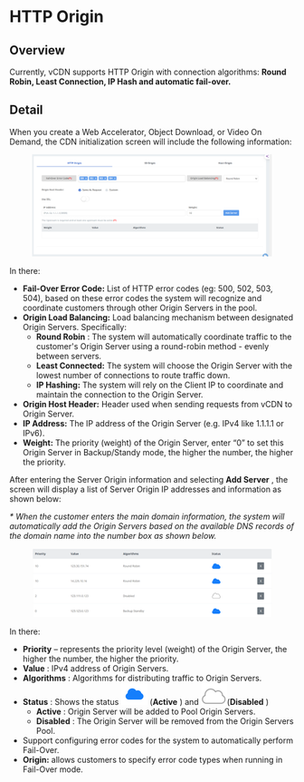 # HTTP Origin

## Overview <a href="#tong-quan" id="tong-quan"></a>

Currently, vCDN supports HTTP Origin with connection algorithms: **Round Robin, Least Connection, IP Hash and automatic fail-over.**

## Detail <a href="#chi-tiet" id="chi-tiet"></a>

When you create a Web Accelerator, Object Download, or Video On Demand, the CDN initialization screen will include the following information:

<figure><img src="../../../.gitbook/assets/image (4) (1) (1) (1) (1).png" alt=""><figcaption></figcaption></figure>

In there:

* **Fail-Over Error Code:** List of HTTP error codes (eg: 500, 502, 503, 504), based on these error codes the system will recognize and coordinate customers through other Origin Servers in the pool.
* **Origin Load Balancing:** Load balancing mechanism between designated Origin Servers. Specifically:
  * **Round Robin** : The system will automatically coordinate traffic to the customer's Origin Server using a round-robin method - evenly between servers.
  * **Least Connected:** The system will choose the Origin Server with the lowest number of connections to route traffic down.
  * **IP Hashing:** The system will rely on the Client IP to coordinate and maintain the connection to the Origin Server.
* **Origin Host Header:** Header used when sending requests from vCDN to Origin Server.
* **IP Address:** The IP address of the Origin Server (e.g. IPv4 like 1.1.1.1 or IPv6).
* **Weight:** The priority (weight) of the Origin Server, enter “0” to set this Origin Server in Backup/Standy mode, the higher the number, the higher the priority.

After entering the Server Origin information and selecting **Add Server** , the screen will display a list of Server Origin IP addresses and information as shown below:

_\* When the customer enters the main domain information, the system will automatically add the Origin Servers based on the available DNS records of the domain name into the number box as shown below._

<figure><img src="../../../.gitbook/assets/image (5) (1) (1) (1) (1).png" alt=""><figcaption></figcaption></figure>

In there:

* **Priority** – represents the priority level (weight) of the Origin Server, the higher the number, the higher the priority.
* **Value** : IPv4 address of Origin Servers.
* **Algorithms** : Algorithms for distributing traffic to Origin Servers.
* **Status** : Shows the status ![](<../../../.gitbook/assets/image (6) (1) (1) (1) (1).png>) (**Active** ) and ![](<../../../.gitbook/assets/image (7) (1) (1) (1) (1).png>)(**Disabled** )
  * **Active** : Origin Server will be added to Pool Origin Servers.
  * **Disabled** : The Origin Server will be removed from the Origin Servers Pool.
* Support configuring error codes for the system to automatically perform Fail-Over.
* **Origin:** allows customers to specify error code types when running in Fail-Over mode.
